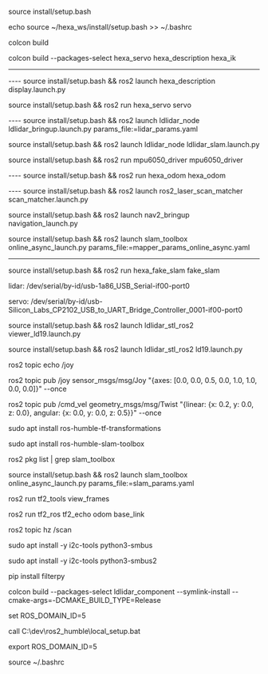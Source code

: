 source install/setup.bash

echo source ~/hexa_ws/install/setup.bash >> ~/.bashrc

colcon build

colcon build --packages-select hexa_servo hexa_description hexa_ik

-------------------------------------------------------------------

---- source install/setup.bash && ros2 launch hexa_description display.launch.py

source install/setup.bash && ros2 run hexa_servo servo

---- source install/setup.bash && ros2 launch ldlidar_node ldlidar_bringup.launch.py params_file:=lidar_params.yaml

source install/setup.bash && ros2 launch ldlidar_node ldlidar_slam.launch.py

source install/setup.bash && ros2 run mpu6050_driver mpu6050_driver

---- source install/setup.bash && ros2 run hexa_odom hexa_odom

---- source install/setup.bash && ros2 launch ros2_laser_scan_matcher scan_matcher.launch.py

source install/setup.bash && ros2 launch nav2_bringup navigation_launch.py

source install/setup.bash && ros2 launch slam_toolbox online_async_launch.py params_file:=mapper_params_online_async.yaml

-------------------------------------------------------------------

source install/setup.bash && ros2 run hexa_fake_slam fake_slam

lidar: /dev/serial/by-id/usb-1a86_USB_Serial-if00-port0

servo: /dev/serial/by-id/usb-Silicon_Labs_CP2102_USB_to_UART_Bridge_Controller_0001-if00-port0

source install/setup.bash && ros2 launch ldlidar_stl_ros2 viewer_ld19.launch.py

source install/setup.bash && ros2 launch ldlidar_stl_ros2 ld19.launch.py

ros2 topic echo /joy

ros2 topic pub /joy sensor_msgs/msg/Joy "{axes: [0.0, 0.0, 0.5, 0.0, 1.0, 1.0, 0.0, 0.0]}" --once

ros2 topic pub /cmd_vel geometry_msgs/msg/Twist "{linear: {x: 0.2, y: 0.0, z: 0.0}, angular: {x: 0.0, y: 0.0, z: 0.5}}" --once


sudo apt install ros-humble-tf-transformations

sudo apt install ros-humble-slam-toolbox

ros2 pkg list | grep slam_toolbox

source install/setup.bash && ros2 launch slam_toolbox online_async_launch.py params_file:=slam_params.yaml

ros2 run tf2_tools view_frames

ros2 run tf2_ros tf2_echo odom base_link

ros2 topic hz /scan

sudo apt install -y i2c-tools python3-smbus

sudo apt install -y i2c-tools python3-smbus2

pip install filterpy

colcon build --packages-select ldlidar_component --symlink-install --cmake-args=-DCMAKE_BUILD_TYPE=Release

set ROS_DOMAIN_ID=5

call C:\dev\ros2_humble\local_setup.bat

export ROS_DOMAIN_ID=5

source ~/.bashrc